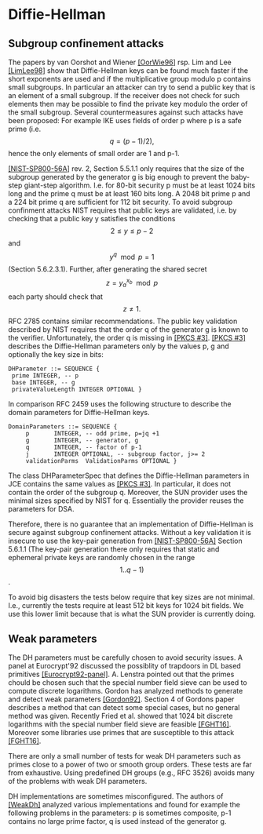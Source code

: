 # Diffie-Hellman

## Subgroup confinement attacks

The papers by van Oorshot and Wiener [[OorWie96]](bib.md#oorwie96) rsp. Lim and
Lee [[LimLee98]](bib.md#limlee98) show that Diffie-Hellman keys can be found
much faster if the short exponents are used and if the multiplicative group
modulo p contains small subgroups. In particular an attacker can try to send a
public key that is an element of a small subgroup. If the receiver does not
check for such elements then may be possible to find the private key modulo the
order of the small subgroup. Several countermeasures against such attacks have
been proposed: For example IKE uses fields of order p where p is a safe prime
(i.e. $$q=(p-1)/2),$$ hence the only elements of small order are 1 and p-1.

[[NIST-SP800-56A]](bib.md#nist-sp800-56a) rev. 2, Section 5.5.1.1 only requires
that the size of the subgroup generated by the generator g is big enough to
prevent the baby-step giant-step algorithm. I.e. for 80-bit security p must be
at least 1024 bits long and the prime q must be at least 160 bits long. A 2048
bit prime p and a 224 bit prime q are sufficient for 112 bit security. To avoid
subgroup confinment attacks NIST requires that public keys are validated, i.e.
by checking that a public key y satisfies the conditions $$2 \leq y \leq p-2$$
and $$y^q \mod p = 1$$ (Section 5.6.2.3.1). Further, after generating the shared
secret $$z = y_a^{x_b} \mod p$$ each party should check that $$z \neq 1.$$ RFC
2785 contains similar recommendations. The public key validation described by
NIST requires that the order q of the generator g is known to the verifier.
Unfortunately, the order q is missing in [[PKCS #3]](bib.md#pkcs-3).
[[PKCS #3]](bib.md#pkcs-3) describes the Diffie-Hellman parameters only by the
values p, g and optionally the key size in bits:

```
DHParameter ::= SEQUENCE {
 prime INTEGER, -- p
 base INTEGER, -- g
 privateValueLength INTEGER OPTIONAL }
```

In comparison RFC 2459 uses the following structure to describe the domain
parameters for Diffie-Hellman keys.

```
DomainParameters ::= SEQUENCE {
     p       INTEGER, -- odd prime, p=jq +1
     g       INTEGER, -- generator, g
     q       INTEGER, -- factor of p-1
     j       INTEGER OPTIONAL, -- subgroup factor, j>= 2
     validationParms  ValidationParms OPTIONAL }
```

The class DHParameterSpec that defines the Diffie-Hellman parameters in JCE
contains the same values as [[PKCS #3]](bib.md#pkcs-3). In particular, it does
not contain the order of the subgroup q. Moreover, the SUN provider uses the
minimal sizes specified by NIST for q. Essentially the provider reuses the
parameters for DSA.

Therefore, there is no guarantee that an implementation of Diffie-Hellman is
secure against subgroup confinement attacks. Without a key validation it is
insecure to use the key-pair generation from
[[NIST-SP800-56A]](bib.md#nist-sp800-56a) Section 5.6.1.1 (The key-pair
generation there only requires that static and ephemeral private keys are
randomly chosen in the range $$1..q-1)$$.

To avoid big disasters the tests below require that key sizes are not minimal.
I.e., currently the tests require at least 512 bit keys for 1024 bit fields. We
use this lower limit because that is what the SUN provider is currently doing.

## Weak parameters

The DH parameters must be carefully chosen to avoid security issues. A panel at
Eurocrypt'92 discussed the possiblity of trapdoors in DL based primitives
[[Eurocrypt92-panel]](bib.md#eurocrypt92-panel). A. Lenstra pointed out that the
primes chould be chosen such that the special number field sieve can be used to
compute discrete logarithms. Gordon has analyzed methods to generate and detect
weak parameters [[Gordon92]](bib.md#gordon92). Section 4 of Gordons paper
describes a method that can detect some special cases, but no general method was
given. Recently Fried et al. showed that 1024 bit discrete logarithms with the
special number field sieve are feasible [[FGHT16]](bib.md#fght16). Moreover some
libraries use primes that are susceptible to this attack
[[FGHT16]](bib.md#fght16).

There are only a small number of tests for weak DH parameters such as primes
close to a power of two or smooth group orders. These tests are far from
exhaustive. Using predefined DH groups (e.g., RFC 3526) avoids many of the
problems with weak DH parameters.

DH implementations are sometimes misconfigured. The authors of
[[WeakDh]](bib.md#weakdh) analyzed various implementations and found for example
the following problems in the parameters: p is sometimes composite, p-1 contains
no large prime factor, q is used instead of the generator g.

<!--
## Sources that might be used for additional tests:

CVE-2015-3193: The Montgomery squaring implementation in crypto/bn/asm/x86_64-mont5.pl
in OpenSSL 1.0.2 before 1.0.2e on the x86_64 platform, as used by the BN_mod_exp function,
mishandles carry propagation
https://blog.fuzzing-project.org/31-Fuzzing-Math-miscalculations-in-OpenSSLs-BN_mod_exp-CVE-2015-3193.html

CVE-2016-0739: libssh before 0.7.3 improperly truncates ephemeral secrets generated for the
(1) diffie-hellman-group1 and (2) diffie-hellman-group14 key exchange methods to 128 bits ...

CVE-2015-1787 The ssl3_get_client_key_exchange function in s3_srvr.c in OpenSSL 1.0.2 before
1.0.2a, when client authentication and an ephemeral Diffie-Hellman ciphersuite are enabled,
allows remote attackers to cause a denial of service (daemon crash) via a ClientKeyExchange
message with a length of zero.

CVE-2015-0205 The ssl3_get_cert_verify function in s3_srvr.c in OpenSSL 1.0.0 before 1.0.0p
and 1.0.1 before 1.0.1k accepts client authentication with a Diffie-Hellman (DH) certificate
without requiring a CertificateVerify message, which allows remote attackers to obtain access
without knowledge of a private key via crafted TLS Handshake Protocol traffic to a server that
recognizes a Certification Authority with DH support.

CVE-2016-0701 The DH_check_pub_key function in crypto/dh/dh_check.c in OpenSSL 1.0.2 before
1.0.2f does not ensure that prime numbers are appropriate for Diffie-Hellman (DH) key exchange,
which makes it easier for remote attackers to discover a private DH exponent by making multiple
handshakes with a peer that chose an inappropriate number, as demonstrated by a number in an
X9.42 file.

CVE-2006-1115 nCipher HSM before 2.22.6, when generating a Diffie-Hellman public/private key
pair without any specified DiscreteLogGroup parameters, chooses random parameters that could
allow an attacker to crack the private key in significantly less time than a brute force attack.

CVE-2015-1716 Schannel in Microsoft Windows Server 2003 SP2, Windows Vista SP2, Windows Server
2008 SP2 and R2 SP1, Windows 7 SP1, Windows 8, Windows 8.1, Windows Server 2012 Gold and R2, and
Windows RT Gold and 8.1 does not properly restrict Diffie-Hellman Ephemeral (DHE) key lengths,
which makes it easier for remote attackers to defeat cryptographic protection mechanisms via
unspecified vectors, aka "Schannel Information Disclosure Vulnerability.

CVE-2015-2419: Random generation of the prime p allows Pohlig-Hellman and probably other
stuff.

CVE-2022-40735: Complains that DH keys are sometimes unnecessarily long and hence
can be used for DOS attacks. Some discussions are here:
https://github.com/mozilla/ssl-config-generator/issues/162
https://github.com/openssl/openssl/issues/17374
-->
